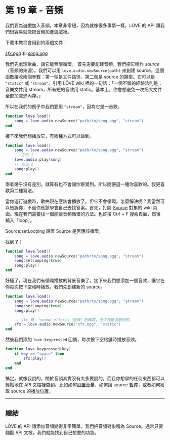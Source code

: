 # 第 19 章 - 音頻

我們要為遊戲加入音頻。本章非常短，因為就像很多事情一樣，LÖVE 的 API 讓我們很容易就能把音頻加進遊戲裡。

下載本教程會用到的兩個文件：

[*sfx.ogg*](/images/book/19/sfx.ogg) 和 [*song.ogg*](/images/book/19/song.ogg)

我們先處理歌曲，讓它能無限循環。
首先需要創建音頻。我們把它稱作 *source*（音頻的來源）。我們可以用 `love.audio.newSource(path)` 來創建 source。這個函數接收兩個參數：第一個是文件路徑，第二個是 source 的類型。它可以是 `"static"` 或 `"stream"`。引用 LÖVE wiki 裡的一句話：「一個不錯的經驗法則是：音樂文件用 stream，所有短的音效用 static。基本上，你會想避免一次把大文件全部加載進內存。」

所以在我們的例子中我們要用 `"stream"`，因為它是一首歌。

```lua
function love.load()
    song = love.audio.newSource("path/to/song.ogg", "stream")
end
```

接下來我們想播放它，有兩種方式可以做到。

```lua
function love.load()
    song = love.audio.newSource("path/to/song.ogg", "stream")
    -- 方法 1
    love.audio.play(song)
    -- 方法 2
    song:play()
end
```

兩者幾乎沒有差別，就算有也不會讓你察覺到。所以隨便選一種你喜歡的。我更喜歡第二種寫法。

當你運行遊戲時，歌曲現在應該會播放了。但它不會循環。怎麼解決呢？我當然可以告訴你，不過你應該學會自己去找答案。首先，打開 [Source](http://love2d.org/wiki/Source) 對象的 wiki 頁面。現在我們需要找一個能讓音頻循環的方法。也許按 Ctrl + F 搜索頁面，然後輸入「loop」。

Source:setLooping       設置 Source 是否應該循環。

找到了！

```lua
function love.load()
    song = love.audio.newSource("path/to/song.ogg", "stream")
    song:setLooping(true)
    song:play()
end
```

好極了，現在我們有循環播放的背景音樂了。接下來我們想添加一個音效，讓它在你每次按下空格時播放。我們先創建新的 source。

```lua
function love.load()
    song = love.audio.newSource("path/to/song.ogg", "stream")
    song:setLooping(true)
    song:play()

    -- sfx 是 「sound effect」（音效）的縮寫，至少我是這麼用的。
    sfx = love.audio.newSource("sfx.ogg", "static")
end
```

然後我們添加 `love.keypressed` 回調，每次按下空格鍵時播放音效。

```lua
function love.keypressed(key)
    if key == "space" then
        sfx:play()
    end
end
```

搞定。就像我說的，關於音頻其實沒有太多要說的，而且你想學的任何東西都可以輕鬆地在 API 文檔裡查到。比如如何[設置音量](http://love2d.org/wiki/Source:setVolume)、如何讓 source [暫停](http://love2d.org/wiki/Source:pause)，或者如何獲取 source 的[播放位置](http://love2d.org/wiki/Source:tell)。

___

## 總結
LÖVE 的 API 讓添加音頻變得非常簡單。我們把音頻對象稱為 Source。通常只要翻翻 API 文檔，我們就能找到自己想要的功能。
